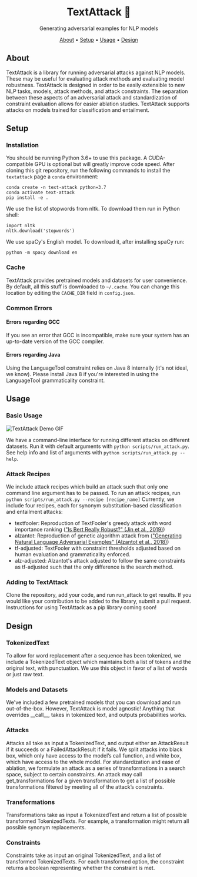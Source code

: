 <h1 align="center">TextAttack 🐙</h1>

<p align="center">Generating adversarial examples for NLP models</p>

<p align="center">
  <a href="#about">About</a> •
  <a href="#setup">Setup</a> •
  <a href="#usage">Usage</a> •
  <a href="#design">Design</a> 
  
</p>

## About

TextAttack is a library for running adversarial attacks against NLP models. These may be useful for evaluating attack methods and evaluating model robustness. TextAttack is designed in order to be easily extensible to new NLP tasks, models, attack methods, and attack constraints. The separation between these aspects of an adversarial attack and standardization of constraint evaluation allows for easier ablation studies. TextAttack supports attacks on models trained for classification and entailment.

## Setup

### Installation

You should be running Python 3.6+ to use this package. A CUDA-compatible GPU is optional but will greatly improve code speed. After cloning this git repository, run the following commands to install the `textattack` page a `conda` environment:

```
conda create -n text-attack python=3.7
conda activate text-attack
pip install -e .
```

We use the list of stopwords from nltk. To download them run in Python shell:

```
import nltk
nltk.download('stopwords')
```

We use spaCy's English model. To download it, after installing spaCy run:

```
python -m spacy download en
```

### Cache
TextAttack provides pretrained models and datasets for user convenience. By default, all this stuff is downloaded to `~/.cache`. You can change this location by editing the `CACHE_DIR` field in `config.json`.

### Common Errors

#### Errors regarding GCC
If you see an error that GCC is incompatible, make sure your system has an up-to-date version of the GCC compiler.

#### Errors regarding Java
Using the LanguageTool constraint relies on Java 8 internally (it's not ideal, we know). Please install Java 8 if you're interested in using the LanguageTool grammaticality constraint.

## Usage

### Basic Usage

![TextAttack Demo GIF](https://i.imgur.com/hOCDhQf.gif)

We have a command-line interface for running different attacks on different datasets. Run it with default arguments with `python scripts/run_attack.py`. See help info and list of arguments with `python scripts/run_attack.py --help`.

### Attack Recipes

We include attack recipes which build an attack such that only one command line argument has to be passed. To run an attack recipes, run `python scripts/run_attack.py --recipe [recipe_name]`
Currently, we include four recipes, each for synonym substitution-based classification and entailment attacks:
- textfooler: Reproduction of TextFooler's greedy attack with word importance ranking (["Is Bert Really Robust?" (Jin et al., 2019)](https://arxiv.org/abs/1907.11932))
- alzantot: Reproduction of genetic algorithm attack from (["Generating Natural Language Adversarial Examples" (Alzantot et al., 2018)](https://arxiv.org/abs/1804.07998))
- tf-adjusted: TextFooler with constraint thresholds adjusted based on human evaluation and grammaticality enforced.
- alz-adjusted: Alzantot's attack adjusted to follow the same constraints as tf-adjusted such that the only difference is the search method.

### Adding to TextAttack

Clone the repository, add your code, and run run\_attack to get results. If you would like your contribution to be added to the library, submit a pull request. Instructions for using TextAttack as a pip library coming soon!

## Design

### TokenizedText

To allow for word replacement after a sequence has been tokenized, we include a TokenizedText object which maintains both a list of tokens and the original text, with punctuation. We use this object in favor of a list of words or just raw text.

### Models and Datasets

We've included a few pretrained models that you can download and run out-of-the-box. However, TextAttack is model agnostic! Anything that overrides \_\_call\_\_, takes in tokenized text, and outputs probabilities works. 

### Attacks

Attacks all take as input a TokenizedText, and output either an AttackResult if it succeeds or a FailedAttackResult if it fails. We split attacks into black box, which only have access to the model’s call function, and white box, which have access to the whole model. For standardization and ease of ablation, we formulate an attack as a series of transformations in a search space, subject to certain constraints. An attack may call get\_transformations for a given transformation to get a list of possible transformations filtered by meeting all of the attack’s constraints.

### Transformations

Transformations take as input a TokenizedText and return a list of possible transformed TokenizedTexts. For example, a transformation might return all possible synonym replacements.

### Constraints

Constraints take as input an original TokenizedText, and a list of transformed TokenizedTexts. For each transformed option, the constraint returns a boolean representing whether the constraint is met.
